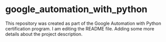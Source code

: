 # google_automation_with_python
This repository was created as part of the Google Automation with Python certification program.
I am editing the README file. Adding some more details about the project description.
